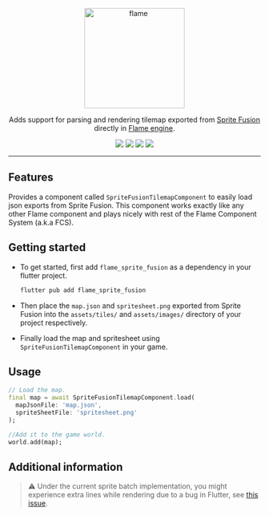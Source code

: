 <!-- markdownlint-disable MD013 -->
<p align="center">
  <a href="https://flame-engine.org">
    <img alt="flame" width="200px" src="https://user-images.githubusercontent.com/6718144/101553774-3bc7b000-39ad-11eb-8a6a-de2daa31bd64.png">
  </a>
</p>

<p align="center">
Adds support for parsing and rendering tilemap exported from <a href="https://www.spritefusion.com/">Sprite Fusion</a> directly in <a href="https://flame-engine.org/">Flame engine</a>.
</p>

<p align="center">
  <a title="Pub" href="https://pub.dev/packages/flame_sprite_fusion" ><img src="https://img.shields.io/pub/v/flame_sprite_fusion.svg?style=popout" /></a>
  <a title="Test" href="https://github.com/flame-engine/flame/actions?query=workflow%3Acicd+branch%3Amain"><img src="https://github.com/flame-engine/flame/actions/workflows/cicd.yml/badge.svg?branch=main&event=push"/></a>
  <a title="Discord" href="https://discord.gg/pxrBmy4"><img src="https://img.shields.io/discord/509714518008528896.svg"/></a>
  <a title="Melos" href="https://github.com/invertase/melos"><img src="https://img.shields.io/badge/maintained%20with-melos-f700ff.svg"/></a>
</p>

---
<!-- markdownlint-enable MD013 -->


## Features

Provides a component called `SpriteFusionTilemapComponent` to easily load json exports from Sprite Fusion.
This component works exactly like any other Flame component and plays nicely with rest of the Flame
Component System (a.k.a FCS).


## Getting started

- To get started, first add `flame_sprite_fusion` as a dependency in your flutter project.

  ```bash
  flutter pub add flame_sprite_fusion
  ```

- Then place the `map.json` and `spritesheet.png` exported from Sprite Fusion into the `assets/tiles/`
and `assets/images/` directory of your project respectively.

- Finally load the map and spritesheet using `SpriteFusionTilemapComponent` in your game.


## Usage


```dart
// Load the map.
final map = await SpriteFusionTilemapComponent.load(
  mapJsonFile: 'map.json',
  spriteSheetFile: 'spritesheet.png'
);

//Add it to the game world.
world.add(map);
```


## Additional information


> :warning: Under the current sprite batch implementation, you might experience extra lines while
rendering due to a bug in Flutter, see [this issue](https://github.com/flame-engine/flame/issues/1152).
